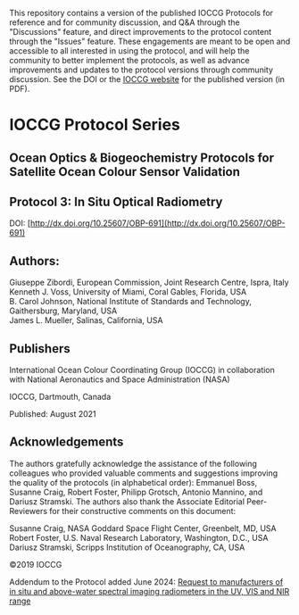 This repository contains a version of the published IOCCG Protocols for reference and for community discussion, and Q&A through the "Discussions" feature, and direct improvements to the protocol content through the "Issues" feature. These engagements are meant to be open and accessible to all interested in using the protocol, and will help the community to better implement the protocols, as well as advance improvements and updates to the protocol versions through community discussion. See the DOI or the [IOCCG website](https://ioccg.org/what-we-do/ioccg-publications/ioccg-protocols/) for the published version (in PDF). 

# IOCCG Protocol Series	
## Ocean Optics & Biogeochemistry Protocols for Satellite Ocean Colour Sensor Validation
## Protocol 3: In Situ Optical Radiometry

DOI: [http://dx.doi.org/10.25607/OBP-691](http://dx.doi.org/10.25607/OBP-691)

## Authors:
Giuseppe Zibordi, European Commission, Joint Research Centre, Ispra, Italy  
Kenneth J. Voss, University of Miami, Coral Gables, Florida, USA  
B. Carol Johnson, National Institute of Standards and Technology, Gaithersburg, Maryland, USA  
James L. Mueller, Salinas, California, USA  

## Publishers
International Ocean Colour Coordinating Group (IOCCG) in collaboration with National Aeronautics and Space Administration (NASA)

IOCCG, Dartmouth, Canada

Published: August 2021

## Acknowledgements
The authors gratefully acknowledge the assistance of the following colleagues who provided valuable comments and suggestions improving the quality of the protocols (in alphabetical order): Emmanuel Boss, Susanne Craig, Robert Foster, Philipp Grotsch, Antonio Mannino, and Dariusz Stramski. The authors also thank the Associate Editorial Peer-Reviewers for their constructive comments on this document:

Susanne Craig, NASA Goddard Space Flight Center, Greenbelt, MD, USA  
Robert Foster, U.S. Naval Research Laboratory, Washington, D.C., USA  
Dariusz Stramski, Scripps Institution of Oceanography, CA, USA  

©2019 IOCCG

Addendum to the Protocol added June 2024: [Request to manufacturers of in situ and above-water spectral imaging radiometers in the UV, VIS and NIR range](https://ioccg.org/wp-content/uploads/2024/06/joint-inter-agency-request-to-manufacturers_v4.pdf)